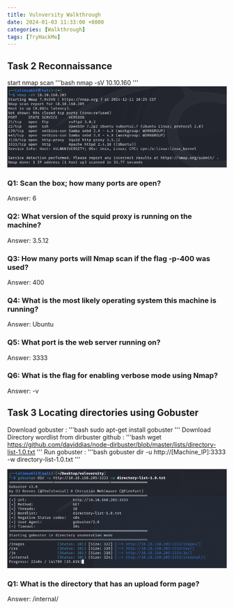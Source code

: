 ```yaml
---
title: Vulnversity Walkthrough
date: 2024-01-03 11:33:00 +0800
categories: [Walkthrough]
tags: [TryHackMe]
---
```


## Task 2 Reconnaissance 

start nmap scan 
'''bash
nmap -sV 10.10.160
'''
  <img src="/images/vulnv/vuln1.png" alt="Securinets" style="width: auto; height: auto; margin-right: 10%;" />

### Q1: Scan the box; how many ports are open?
Answer: 6

### Q2: What version of the squid proxy is running on the machine?

Answer: 3.5.12

### Q3: How many ports will Nmap scan if the flag -p-400 was used?

Answer: 400

### Q4: What is the most likely operating system this machine is running?

Answer: Ubuntu

### Q5: What port is the web server running on?

Answer: 3333

### Q6: What is the flag for enabling verbose mode using Nmap?

Answer: -v

## Task 3 Locating directories using Gobuster

Download gobuster :
'''bash
sudo apt-get install gobuster
'''
Download Directory wordlist from dirbuster github :
'''bash
wget https://github.com/daviddias/node-dirbuster/blob/master/lists/directory-list-1.0.txt
'''
Run gobuster :
'''bash
gobuster dir -u http://[Machine_IP]:3333 -w directory-list-1.0.txt
'''

  <img src="/images/vulnv/vuln2.png" alt="Securinets" style="width: auto; height: auto; margin-right: 10%;" />

### Q1: What is the directory that has an upload form page?

Answer: /internal/

